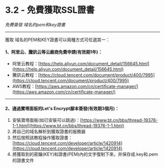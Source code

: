 # 3.2 - 免費獲取SSL證書

*免費簽發 域名的pem和key證書*

------

獲取 域名的PEM和KEY證書可以兩種方式可任選其一：

#### 1、阿里云、騰訊云等云廠商免費申請(有效期1年)：

- 阿里云教程：[https://help.aliyun.com/document_detail/156645.html](https://help.aliyun.com/document_detail/156645.html)
- 騰訊云教程：[https://cloud.tencent.com/document/product/400/7995](https://cloud.tencent.com/document/product/400/7995)
- AWS教程：[https://aws.amazon.com/cn/certificate-manager/](https://aws.amazon.com/cn/certificate-manager/)

------

#### 2、通過寶塔面板的Let's Encrypt腳本簽發(有效期3個月)：

1. 安裝寶塔面板(如已安裝可以跳過)：[https://www.bt.cn/bbs/thread-19376-1-1.html](https://www.bt.cn/bbs/thread-19376-1-1.html)
2. 將自己的域名解析到獲取證書的服務器
3. 然后按照該教程操作獲取證書：[https://cloud.tencent.com/developer/article/1420914](https://cloud.tencent.com/developer/article/1420914)
4. 將獲取到的密鑰(KEY)和證書(PEM)內的文字復制下來，并保存成.key和.pem的證書文件

